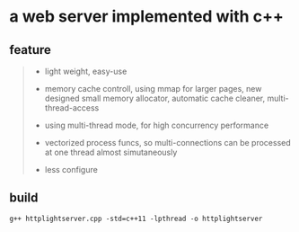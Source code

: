 # a web server implemented with c++


## feature

> * light weight, easy-use
>
> * memory cache controll,  using mmap for larger pages,  new designed small memory allocator,  automatic cache cleaner, multi-thread-access
>
> * using multi-thread mode, for high concurrency performance
>
> * vectorized process funcs, so multi-connections can be processed at one thread almost simutaneously
>
> * less configure


## build

`g++ httplightserver.cpp -std=c++11 -lpthread -o httplightserver`
